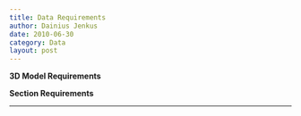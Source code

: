 ```yaml
---
title: Data Requirements
author: Dainius Jenkus
date: 2010-06-30
category: Data
layout: post
---
```


**3D Model Requirements**

**Section Requirements**

 



 ---
